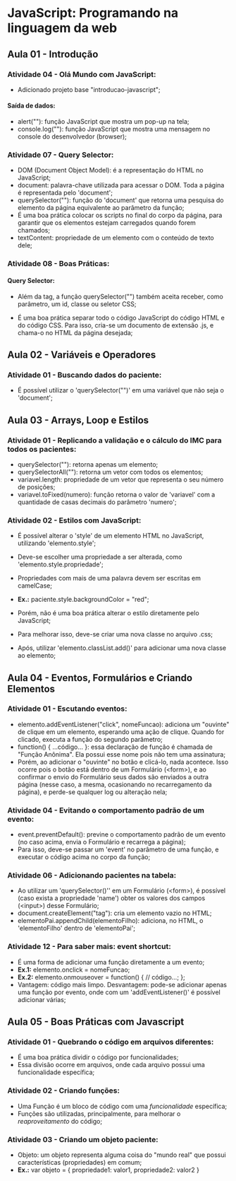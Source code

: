 # JavaScript: Programando na linguagem da web

## Aula 01 - Introdução

### Atividade 04 - Olá Mundo com JavaScript:

- Adicionado projeto base "introducao-javascript";

#### Saída de dados:

- alert(""): função JavaScript que mostra um pop-up na tela;
- console.log(""): função JavaScript que mostra uma mensagem no console do desenvolvedor (browser);

### Atividade 07 - Query Selector:

- DOM (Document Object Model): é a representação do HTML no JavaScript;
- document: palavra-chave utilizada para acessar o DOM. Toda a página é representada pelo 'document';
- querySelector(""): função do 'document' que retorna uma pesquisa do elemento da página equivalente ao parâmetro da função;
- É uma boa prática colocar os scripts no final do corpo da página, para garantir que os elementos estejam carregados quando forem chamados;
- textContent: propriedade de um elemento com o conteúdo de texto dele;

### Atividade 08 - Boas Práticas:

#### Query Selector:

- Além da tag, a função querySelector("") também aceita receber, como parâmetro, um id, classe ou seletor CSS;

- É uma boa prática separar todo o código JavaScript do código HTML e do código CSS. Para isso, cria-se um documento de extensão .js, e chama-o no HTML da página desejada;


## Aula 02 - Variáveis e Operadores

### Atividade 01 - Buscando dados do paciente:

- É possível utilizar o 'querySelector("")' em uma variável que não seja o 'document';


## Aula 03 - Arrays, Loop e Estilos

### Atividade 01 - Replicando a validação e o cálculo do IMC para todos os pacientes:

- querySelector(""): retorna apenas um elemento;
- querySelectorAll(""): retorna um vetor com todos os elementos;
- variavel.length: propriedade de um vetor que representa o seu número de posições;
- variavel.toFixed(numero): função retorna o valor de 'variavel' com a quantidade de casas decimais do parâmetro 'numero';

### Atividade 02 - Estilos com JavaScript:

- É possível alterar o 'style' de um elemento HTML no JavaScript, utilizando 'elemento.style';
- Deve-se escolher uma propriedade a ser alterada, como 'elemento.style.propriedade';
- Propriedades com mais de uma palavra devem ser escritas em camelCase;
- **Ex.:** paciente.style.backgroundColor = "red";

- Porém, não é uma boa prática alterar o estilo diretamente pelo JavaScript;
- Para melhorar isso, deve-se criar uma nova classe no arquivo .css;
- Após, utilizar 'elemento.classList.add()' para adicionar uma nova classe ao elemento;


## Aula 04 - Eventos, Formulários e Criando Elementos

### Atividade 01 - Escutando eventos:

- elemento.addEventListener("click", nomeFuncao): adiciona um "ouvinte" de clique em um elemento, esperando uma ação de clique. Quando for clicado, executa a função do segundo parâmetro;
- function() { ...código... }: essa declaração de função é chamada de "Função Anônima". Ela possui esse nome pois não tem uma assinatura;
- Porém, ao adicionar o "ouvinte" no botão e clicá-lo, nada acontece. Isso ocorre pois o botão está dentro de um Formulário (&lt;form&gt;), e ao confirmar o envio do Formulário seus dados são enviados a outra página (nesse caso, a mesma, ocasionando no recarregamento da página), e perde-se qualquer log ou alteração nela;

### Atividade 04 - Evitando o comportamento padrão de um evento:

- event.preventDefault(): previne o comportamento padrão de um evento (no caso acima, envia o Formulário e recarrega a página);
- Para isso, deve-se passar um 'event' no parâmetro de uma função, e executar o código acima no corpo da função;

### Atividade 06 - Adicionando pacientes na tabela:

- Ao utilizar um 'querySelector()'' em um Formulário (&lt;form&gt;), é possível (caso exista a propriedade 'name') obter os valores dos campos (&lt;input&gt;) desse Formulário;
- document.createElement("tag"): cria um elemento vazio no HTML;
- elementoPai.appendChild(elementoFilho): adiciona, no HTML, o 'elementoFilho' dentro de 'elementoPai';

### Atividade 12 - Para saber mais: event shortcut:

- É uma forma de adicionar uma função diretamente a um evento;
- **Ex.1:** elemento.onclick = nomeFuncao;
- **Ex.2:** elemento.onmouseover = function() { // código...; };
- Vantagem: código mais limpo. Desvantagem: pode-se adicionar apenas uma função por evento, onde com um 'addEventListener()' é possível adicionar várias;


## Aula 05 - Boas Práticas com Javascript

### Atividade 01 - Quebrando o código em arquivos diferentes:

- É uma boa prática dividir o código por funcionalidades;
- Essa divisão ocorre em arquivos, onde cada arquivo possui uma funcionalidade específica;

### Atividade 02 - Criando funções:

- Uma Função é um bloco de código com uma *funcionalidade* específica;
- Funções são utilizadas, principalmente, para melhorar o *reaproveitamento* do código;

### Atividade 03 - Criando um objeto paciente:

- Objeto: um objeto representa alguma coisa do "mundo real" que possui características (propriedades) em comum;
- **Ex.:** var objeto = { propriedade1: valor1, propriedade2: valor2 }
